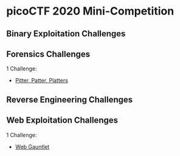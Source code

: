 # picoCTF 2020 Mini-Competition

## Binary Exploitation Challenges

## Forensics Challenges

1 Challenge: 
- [Pitter, Patter, Platters](Forensics/Pitter_Patter_Platters.md)

## Reverse Engineering Challenges


## Web Exploitation Challenges

1 Challenge: 
- [Web Gauntlet](Web_Exploitation/Web_Gauntlet.md)
